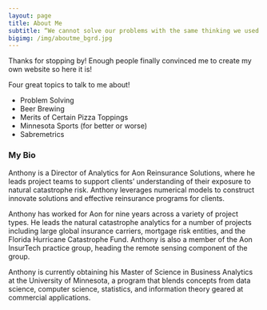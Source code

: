 ```yaml
---
layout: page
title: About Me
subtitle: “We cannot solve our problems with the same thinking we used when we created them.” – Albert Einstein
bigimg: /img/aboutme_bgrd.jpg
---
```


Thanks for stopping by! Enough people finally convinced me to create my own website so here it is!  

Four great topics to talk to me about!

- Problem Solving
- Beer Brewing
- Merits of Certain Pizza Toppings
- Minnesota Sports (for better or worse)
- Sabremetrics

### My Bio

Anthony is a Director of Analytics for Aon Reinsurance Solutions, where he leads project teams to   support clients’ understanding of their exposure to natural catastrophe risk. Anthony leverages   numerical models to construct innovate solutions and effective reinsurance programs for clients.  

Anthony has worked for Aon for nine years across a variety of project types. He leads the natural   catastrophe analytics for a number of projects including large global insurance carriers, mortgage   risk entities, and the Florida Hurricane Catastrophe Fund. Anthony is also a member of the Aon   InsurTech practice group, heading the remote sensing component of the group.  

Anthony is currently obtaining his Master of Science in Business Analytics at the University of   Minnesota, a program that blends concepts from data science, computer science, statistics, and   information theory geared at commercial applications.   

